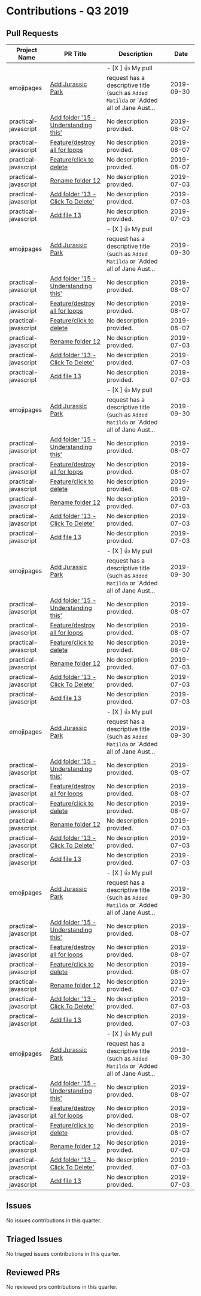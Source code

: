 # Contributions - Q3 2019

## Pull Requests

| Project Name | PR Title | Description | Date |
|---|---|---|---|
| emojipages | [Add Jurassic Park](https://github.com/brittanyrw/emojipages/pull/183) | - [X ] 👍 My pull request has a descriptive title (such as `Added Matilda` or `Added all of Jane Aust... | 2019-09-30 |
| practical-javascript | [Add folder '15 - Understanding this'](https://github.com/adiati98/practical-javascript/pull/12) | No description provided. | 2019-08-07 |
| practical-javascript | [Feature/destroy all for loops](https://github.com/adiati98/practical-javascript/pull/11) | No description provided. | 2019-08-07 |
| practical-javascript | [Feature/click to delete](https://github.com/adiati98/practical-javascript/pull/10) | No description provided. | 2019-08-07 |
| practical-javascript | [Rename folder 12](https://github.com/adiati98/practical-javascript/pull/9) | No description provided. | 2019-07-03 |
| practical-javascript | [Add folder '13 - Click To Delete'](https://github.com/adiati98/practical-javascript/pull/8) | No description provided. | 2019-07-03 |
| practical-javascript | [Add file 13](https://github.com/adiati98/practical-javascript/pull/7) | No description provided. | 2019-07-03 |
| emojipages | [Add Jurassic Park](https://github.com/brittanyrw/emojipages/pull/183) | - [X ] 👍 My pull request has a descriptive title (such as `Added Matilda` or `Added all of Jane Aust... | 2019-09-30 |
| practical-javascript | [Add folder '15 - Understanding this'](https://github.com/adiati98/practical-javascript/pull/12) | No description provided. | 2019-08-07 |
| practical-javascript | [Feature/destroy all for loops](https://github.com/adiati98/practical-javascript/pull/11) | No description provided. | 2019-08-07 |
| practical-javascript | [Feature/click to delete](https://github.com/adiati98/practical-javascript/pull/10) | No description provided. | 2019-08-07 |
| practical-javascript | [Rename folder 12](https://github.com/adiati98/practical-javascript/pull/9) | No description provided. | 2019-07-03 |
| practical-javascript | [Add folder '13 - Click To Delete'](https://github.com/adiati98/practical-javascript/pull/8) | No description provided. | 2019-07-03 |
| practical-javascript | [Add file 13](https://github.com/adiati98/practical-javascript/pull/7) | No description provided. | 2019-07-03 |
| emojipages | [Add Jurassic Park](https://github.com/brittanyrw/emojipages/pull/183) | - [X ] 👍 My pull request has a descriptive title (such as `Added Matilda` or `Added all of Jane Aust... | 2019-09-30 |
| practical-javascript | [Add folder '15 - Understanding this'](https://github.com/adiati98/practical-javascript/pull/12) | No description provided. | 2019-08-07 |
| practical-javascript | [Feature/destroy all for loops](https://github.com/adiati98/practical-javascript/pull/11) | No description provided. | 2019-08-07 |
| practical-javascript | [Feature/click to delete](https://github.com/adiati98/practical-javascript/pull/10) | No description provided. | 2019-08-07 |
| practical-javascript | [Rename folder 12](https://github.com/adiati98/practical-javascript/pull/9) | No description provided. | 2019-07-03 |
| practical-javascript | [Add folder '13 - Click To Delete'](https://github.com/adiati98/practical-javascript/pull/8) | No description provided. | 2019-07-03 |
| practical-javascript | [Add file 13](https://github.com/adiati98/practical-javascript/pull/7) | No description provided. | 2019-07-03 |
| emojipages | [Add Jurassic Park](https://github.com/brittanyrw/emojipages/pull/183) | - [X ] 👍 My pull request has a descriptive title (such as `Added Matilda` or `Added all of Jane Aust... | 2019-09-30 |
| practical-javascript | [Add folder '15 - Understanding this'](https://github.com/adiati98/practical-javascript/pull/12) | No description provided. | 2019-08-07 |
| practical-javascript | [Feature/destroy all for loops](https://github.com/adiati98/practical-javascript/pull/11) | No description provided. | 2019-08-07 |
| practical-javascript | [Feature/click to delete](https://github.com/adiati98/practical-javascript/pull/10) | No description provided. | 2019-08-07 |
| practical-javascript | [Rename folder 12](https://github.com/adiati98/practical-javascript/pull/9) | No description provided. | 2019-07-03 |
| practical-javascript | [Add folder '13 - Click To Delete'](https://github.com/adiati98/practical-javascript/pull/8) | No description provided. | 2019-07-03 |
| practical-javascript | [Add file 13](https://github.com/adiati98/practical-javascript/pull/7) | No description provided. | 2019-07-03 |
| emojipages | [Add Jurassic Park](https://github.com/brittanyrw/emojipages/pull/183) | - [X ] 👍 My pull request has a descriptive title (such as `Added Matilda` or `Added all of Jane Aust... | 2019-09-30 |
| practical-javascript | [Add folder '15 - Understanding this'](https://github.com/adiati98/practical-javascript/pull/12) | No description provided. | 2019-08-07 |
| practical-javascript | [Feature/destroy all for loops](https://github.com/adiati98/practical-javascript/pull/11) | No description provided. | 2019-08-07 |
| practical-javascript | [Feature/click to delete](https://github.com/adiati98/practical-javascript/pull/10) | No description provided. | 2019-08-07 |
| practical-javascript | [Rename folder 12](https://github.com/adiati98/practical-javascript/pull/9) | No description provided. | 2019-07-03 |
| practical-javascript | [Add folder '13 - Click To Delete'](https://github.com/adiati98/practical-javascript/pull/8) | No description provided. | 2019-07-03 |
| practical-javascript | [Add file 13](https://github.com/adiati98/practical-javascript/pull/7) | No description provided. | 2019-07-03 |
| emojipages | [Add Jurassic Park](https://github.com/brittanyrw/emojipages/pull/183) | - [X ] 👍 My pull request has a descriptive title (such as `Added Matilda` or `Added all of Jane Aust... | 2019-09-30 |
| practical-javascript | [Add folder '15 - Understanding this'](https://github.com/adiati98/practical-javascript/pull/12) | No description provided. | 2019-08-07 |
| practical-javascript | [Feature/destroy all for loops](https://github.com/adiati98/practical-javascript/pull/11) | No description provided. | 2019-08-07 |
| practical-javascript | [Feature/click to delete](https://github.com/adiati98/practical-javascript/pull/10) | No description provided. | 2019-08-07 |
| practical-javascript | [Rename folder 12](https://github.com/adiati98/practical-javascript/pull/9) | No description provided. | 2019-07-03 |
| practical-javascript | [Add folder '13 - Click To Delete'](https://github.com/adiati98/practical-javascript/pull/8) | No description provided. | 2019-07-03 |
| practical-javascript | [Add file 13](https://github.com/adiati98/practical-javascript/pull/7) | No description provided. | 2019-07-03 |
| emojipages | [Add Jurassic Park](https://github.com/brittanyrw/emojipages/pull/183) | - [X ] 👍 My pull request has a descriptive title (such as `Added Matilda` or `Added all of Jane Aust... | 2019-09-30 |
| practical-javascript | [Add folder '15 - Understanding this'](https://github.com/adiati98/practical-javascript/pull/12) | No description provided. | 2019-08-07 |
| practical-javascript | [Feature/destroy all for loops](https://github.com/adiati98/practical-javascript/pull/11) | No description provided. | 2019-08-07 |
| practical-javascript | [Feature/click to delete](https://github.com/adiati98/practical-javascript/pull/10) | No description provided. | 2019-08-07 |
| practical-javascript | [Rename folder 12](https://github.com/adiati98/practical-javascript/pull/9) | No description provided. | 2019-07-03 |
| practical-javascript | [Add folder '13 - Click To Delete'](https://github.com/adiati98/practical-javascript/pull/8) | No description provided. | 2019-07-03 |
| practical-javascript | [Add file 13](https://github.com/adiati98/practical-javascript/pull/7) | No description provided. | 2019-07-03 |

## Issues

No issues contributions in this quarter.

## Triaged Issues

No triaged issues contributions in this quarter.

## Reviewed PRs

No reviewed prs contributions in this quarter.

